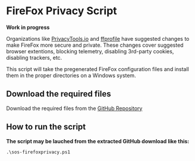 # FireFox Privacy Script

**Work in progress**

Organizations like [PrivacyTools.io](https://www.privacytools.io/browsers/#about_config) and [ffprofile](https://ffprofile.com/) have suggested changes to make FireFox more secure and private.
These changes cover suggested browser extentions, blocking telemetry, disabling 3rd-party cookies, disabling trackers, etc.

This script will take the pregenerated FireFox configuration files and install them in the proper directories on a Windows system.

## Download the required files

Download the required files from the [GitHub Repository](https://github.com/simeononsecurity/FireFox-Privacy-Script)

## How to run the script


**The script may be lauched from the extracted GitHub download like this:**
```
.\sos-firefoxprivacy.ps1
```